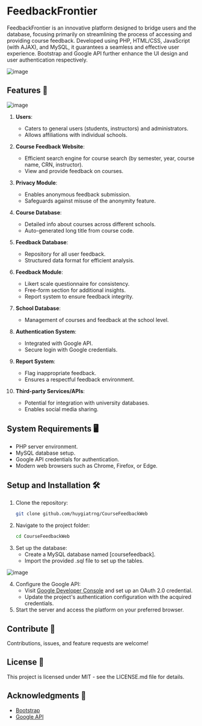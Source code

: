 # FeedbackFrontier

FeedbackFrontier is an innovative platform designed to bridge users and the database, focusing primarily on streamlining the process of accessing and providing course feedback. Developed using PHP, HTML/CSS, JavaScript (with AJAX), and MySQL, it guarantees a seamless and effective user experience. Bootstrap and Google API further enhance the UI design and user authentication respectively.

![image](https://github.com/huygiatrng/FeedbackFrontier/assets/67343196/1801dccf-9518-490a-84e0-23811452dca2)

## Features 🌟

![image](https://github.com/huygiatrng/CourseFeedbackWeb/assets/67343196/e85c0e27-4aa7-4934-b663-e218dd54a9cf)

1. **Users**:
    - Caters to general users (students, instructors) and administrators.
    - Allows affiliations with individual schools.

2. **Course Feedback Website**:
    - Efficient search engine for course search (by semester, year, course name, CRN, instructor).
    - View and provide feedback on courses.

3. **Privacy Module**:
    - Enables anonymous feedback submission.
    - Safeguards against misuse of the anonymity feature.

4. **Course Database**:
    - Detailed info about courses across different schools.
    - Auto-generated long title from course code.

5. **Feedback Database**:
    - Repository for all user feedback.
    - Structured data format for efficient analysis.

6. **Feedback Module**:
    - Likert scale questionnaire for consistency.
    - Free-form section for additional insights.
    - Report system to ensure feedback integrity.

7. **School Database**:
    - Management of courses and feedback at the school level.

8. **Authentication System**:
    - Integrated with Google API.
    - Secure login with Google credentials.

9. **Report System**:
    - Flag inappropriate feedback.
    - Ensures a respectful feedback environment.

10. **Third-party Services/APIs**:
    - Potential for integration with university databases.
    - Enables social media sharing.

## System Requirements 🖥️

- PHP server environment.
- MySQL database setup.
- Google API credentials for authentication.
- Modern web browsers such as Chrome, Firefox, or Edge.

## Setup and Installation 🛠️

1. Clone the repository:
   ```bash
   git clone github.com/huygiatrng/CourseFeedbackWeb
2. Navigate to the project folder:
   ```bash
   cd CourseFeedbackWeb
3. Set up the database:
    - Create a MySQL database named [coursefeedback].
    - Import the provided .sql file to set up the tables.

![image](https://github.com/huygiatrng/CourseFeedbackWeb/assets/67343196/a2f12b7a-de58-4091-9f75-01cb5b018d04)
    
4. Configure the Google API:
    - Visit [Google Developer Console](https://console.cloud.google.com/apis/dashboard) and set up an OAuth 2.0 credential.
    - Update the project's authentication configuration with the acquired credentials.
5. Start the server and access the platform on your preferred browser.

## Contribute 🤝

Contributions, issues, and feature requests are welcome! 

## License 📄

This project is licensed under MIT - see the LICENSE.md file for details.

## Acknowledgments 🙏

 - [Bootstrap](https://getbootstrap.com/)
 - [Google API](https://developers.google.com/)

